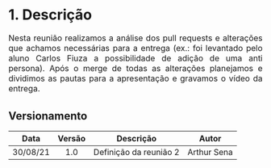 # 1. Descrição

<p style="font-size: 16px; text-align: justify; margin-bottom: 2rem;">
Nesta reunião realizamos a análise dos pull requests e alterações que achamos necessárias para a entrega
(ex.: foi levantado pelo aluno Carlos Fiuza a possibilidade de adição de uma anti persona). Após o merge
de todas as alterações planejamos e dividimos as pautas para a apresentação e gravamos o vídeo da entrega.
</p>

## Versionamento

| Data | Versão | Descrição | Autor |
| :-: | :-: | :-: | :-: |
| 30/08/21 | 1.0 | Definição da reunião 2 | Arthur Sena |
